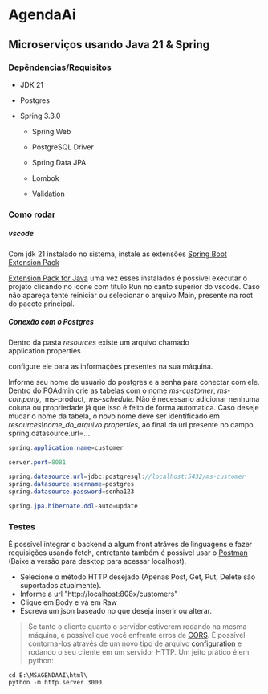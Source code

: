 # AgendaAi

## Microserviços usando Java 21 & Spring

### Depêndencias/Requisitos

- JDK 21

- Postgres

- Spring 3.3.0
  
  - Spring Web
  
  - PostgreSQL Driver
  
  - Spring Data JPA
  
  - Lombok
  
  - Validation
    
    

### Como rodar

##### vscode

Com jdk 21 instalado no sistema, instale as extensões [Spring Boot Extension Pack](https://marketplace.visualstudio.com/items?itemName=vmware.vscode-boot-dev-pack)

[Extension Pack for Java](https://marketplace.visualstudio.com/items?itemName=vscjava.vscode-java-pack) uma vez esses instalados é possivel executar o projeto clicando no ícone com titulo Run no canto superior do vscode. Caso não apareça tente reiniciar ou selecionar o arquivo Main, presente na root do pacote principal.



##### Conexão com o Postgres

Dentro da pasta _resources_ existe um arquivo chamado application.properties

configure ele para as informações presentes na sua máquina.

Informe seu nome de usuario do postgres e a senha para conectar com ele. Dentro do PGAdmin crie as tabelas com o nome _ms-customer_, _ms-company_,_ms-product,__ms-schedule_.
Não é necessario adicionar nenhuma coluna ou propriedade já que isso é feito de forma automatica. Caso deseje mudar o nome da tabela, o novo nome deve ser identificado em
_resources\nome_do_arquivo.properties_, ao final da url presente no campo spring.datasource.url=...

```java
spring.application.name=customer

server.port=8081

spring.datasource.url=jdbc:postgresql://localhost:5432/ms-customer 
spring.datasource.username=postgres
spring.datasource.password=senha123

spring.jpa.hibernate.ddl-auto=update
```

### Testes

É possível integrar o backend a algum front atráves de linguagens e fazer requisições usando fetch, entretanto
também é possivel usar o [Postman](https://www.postman.com/downloads/) (Baixe a versão para desktop para acessar localhost). 

- Selecione o método HTTP desejado (Apenas Post, Get, Put, Delete são suportados atualmente).
- Informe a url "http://localhost:808x/customers"
- Clique em Body e vá em Raw
- Escreva um json baseado no que deseja inserir ou alterar.

> Se tanto o cliente quanto o servidor estiverem rodando na mesma máquina, é possível que você enfrente erros de [CORS](https://pt.wikipedia.org/wiki/Cross-origin_resource_sharing).
> É possível contorna-los através de um novo tipo de arquivo [configuration](https://cursos.alura.com.br/forum/topico-cors-113963) e rodando o seu cliente em um servidor HTTP. Um jeito prático é em python:

```console
cd E:\MSAGENDAAI\html\
python -m http.server 3000
```
